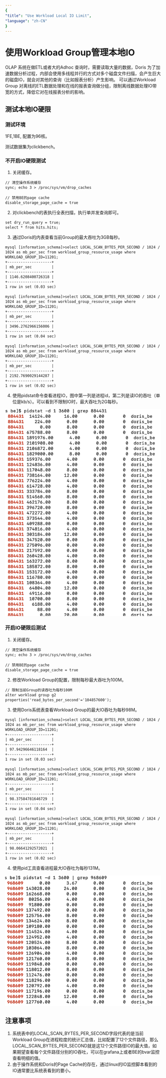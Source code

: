 ```yaml
---
{
"title": "Use Workload Local IO Limit",
"language": "zh-CN"
}
---
```


<!--
Licensed to the Apache Software Foundation (ASF) under one
or more contributor license agreements.  See the NOTICE file
distributed with this work for additional information
regarding copyright ownership.  The ASF licenses this file
to you under the Apache License, Version 2.0 (the
"License"); you may not use this file except in compliance
with the License.  You may obtain a copy of the License at

  http://www.apache.org/licenses/LICENSE-2.0

Unless required by applicable law or agreed to in writing,
software distributed under the License is distributed on an
"AS IS" BASIS, WITHOUT WARRANTIES OR CONDITIONS OF ANY
KIND, either express or implied.  See the License for the
specific language governing permissions and limitations
under the License.
-->

# 使用Workload Group管理本地IO

OLAP 系统在做ETL或者大的Adhoc 查询时，需要读取大量的数据，Doris 为了加速数据分析过程，内部会使用多线程并行的方式对多个磁盘文件扫描，会产生巨大的磁盘IO，就会对其他的查询（比如报表分析）产生影响。
可以通过Workload Group 对离线的ETL数据处理和在线的报表查询做分组，限制离线数据处理IO带宽的方式，降低它对在线报表分析的影响。

## 测试本地IO硬限
### 测试环境
1FE,1BE, 配置为96核。

测试数据集为clickbench。

### 不开启IO硬限测试
1. 关闭缓存。
```
// 清空操作系统缓存
sync; echo 3 > /proc/sys/vm/drop_caches

// 禁用BE的page cache
disable_storage_page_cache = true
```

2. 对clickbench的表执行全表扫描，执行单并发查询即可。
```
set dry_run_query = true;
select * from hits.hits;
```

3. 通过Doris的内表查看当前Group的最大吞吐为3GB每秒。
```
mysql [information_schema]>select LOCAL_SCAN_BYTES_PER_SECOND / 1024 / 1024 as mb_per_sec from workload_group_resource_usage where WORKLOAD_GROUP_ID=11201;
+--------------------+
| mb_per_sec         |
+--------------------+
| 1146.6208400726318 |
+--------------------+
1 row in set (0.03 sec)

mysql [information_schema]>select LOCAL_SCAN_BYTES_PER_SECOND / 1024 / 1024 as mb_per_sec from workload_group_resource_usage where WORKLOAD_GROUP_ID=11201;
+--------------------+
| mb_per_sec         |
+--------------------+
| 3496.2762966156006 |
+--------------------+
1 row in set (0.04 sec)

mysql [information_schema]>select LOCAL_SCAN_BYTES_PER_SECOND / 1024 / 1024 as mb_per_sec from workload_group_resource_usage where WORKLOAD_GROUP_ID=11201;
+--------------------+
| mb_per_sec         |
+--------------------+
| 2192.7690029144287 |
+--------------------+
1 row in set (0.02 sec)
```

4. 使用pidstat命令查看进程IO，图中第一列是进程id，第二列是读IO的吞吐（单位是kb/s）。可以看到不限制IO时，最大吞吐为2G每秒。

![use workload group io](/images/workload-management/use_wg_io_1.png)


### 开启IO硬限后测试
1. 关闭缓存。
```
// 清空操作系统缓存
sync; echo 3 > /proc/sys/vm/drop_caches

// 禁用BE的page cache
disable_storage_page_cache = true
```

2. 修改Workload Group的配置，限制每秒最大吞吐为100M。
```
// 限制当前Group的读吞吐为每秒100M
alter workload group g2 properties('read_bytes_per_second'='104857600');
```

3. 使用Doris系统表查看Workload Group的最大IO吞吐为每秒98M。
```
mysql [information_schema]>select LOCAL_SCAN_BYTES_PER_SECOND / 1024 / 1024 as mb_per_sec from workload_group_resource_usage where WORKLOAD_GROUP_ID=11201;
+--------------------+
| mb_per_sec         |
+--------------------+
| 97.94296646118164  |
+--------------------+
1 row in set (0.03 sec)

mysql [information_schema]>select LOCAL_SCAN_BYTES_PER_SECOND / 1024 / 1024 as mb_per_sec from workload_group_resource_usage where WORKLOAD_GROUP_ID=11201;
+--------------------+
| mb_per_sec         |
+--------------------+
| 98.37584781646729  |
+--------------------+
1 row in set (0.04 sec)

mysql [information_schema]>select LOCAL_SCAN_BYTES_PER_SECOND / 1024 / 1024 as mb_per_sec from workload_group_resource_usage where WORKLOAD_GROUP_ID=11201;
+--------------------+
| mb_per_sec         |
+--------------------+
| 98.06641292572021  |
+--------------------+
1 row in set (0.02 sec)
```

4. 使用pid工具查看进程最大IO吞吐为每秒131M。

![use workload group io](/images/workload-management/use_wg_io_2.png)

## 注意事项
1. 系统表中的LOCAL_SCAN_BYTES_PER_SECOND字段代表的是当前Workload Group在进程粒度的统计汇总值，比如配置了12个文件路径，那么LOCAL_SCAN_BYTES_PER_SECOND就是这12个文件路径IO的最大值，如果期望查看每个文件路径分别的IO吞吐，可以在grafana上或者BE的bvar监控查看明细的值。
2. 由于操作系统和Doris的Page Cache的存在，通过linux的IO监控脚本看到的IO通常要比系统表看到的要小。